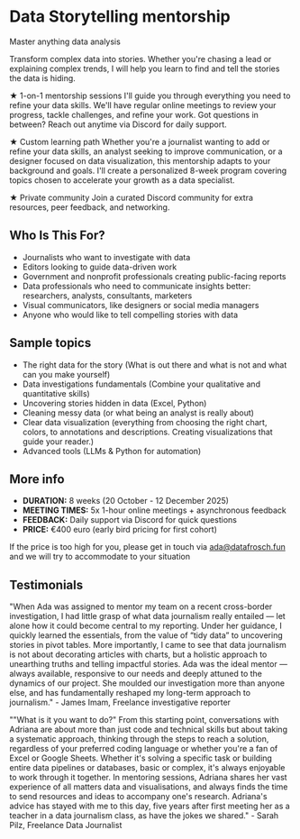 # Data Storytelling mentorship
Master anything data analysis

Transform complex data into stories. Whether you're chasing a lead or explaining complex trends, I will help you learn to find and tell the stories the data is hiding.

★ 1-on-1 mentorship sessions
I'll guide you through everything you need to refine your data skills. We'll have regular online meetings to review your progress, tackle challenges, and refine your work. Got questions in between? Reach out anytime via Discord for daily support.

★ Custom learning path
Whether you're a journalist wanting to add or refine your data skills, an analyst seeking to improve communication, or a designer focused on data visualization, this mentorship adapts to your background and goals. I'll create a personalized 8-week program covering topics chosen to accelerate your growth as a data specialist.

★ Private community
Join a curated Discord community for extra resources, peer feedback, and networking.

## Who Is This For?
- Journalists who want to investigate with data
- Editors looking to guide data-driven work
- Government and nonprofit professionals creating public-facing reports
- Data professionals who need to communicate insights better: researchers, analysts, consultants, marketers
- Visual communicators, like designers or social media managers
- Anyone who would like to tell compelling stories with data

## Sample topics
- The right data for the story (What is out there and what is not and what can you make yourself)
- Data investigations fundamentals (Combine your qualitative and quantitative skills)
- Uncovering stories hidden in data (Excel, Python)
- Cleaning messy data (or what being an analyst is really about)
- Clear data visualization (everything from choosing the right chart, colors, to annotations and descriptions. Creating visualizations that guide your reader.)
- Advanced tools (LLMs & Python for automation)

## More info
- **DURATION:** 8 weeks (20 October - 12 December 2025)
- **MEETING TIMES:** 5x 1-hour online meetings + asynchronous feedback
- **FEEDBACK:** Daily support via Discord for quick questions
- **PRICE:** €400 euro (early bird pricing for first cohort)

If the price is too high for you, please get in touch via ada@datafrosch.fun and we will try to accommodate to your situation

## Testimonials
"When Ada was assigned to mentor my team on a recent cross-border investigation, I had little grasp of what data journalism really entailed — let alone how it could become central to my reporting. Under her guidance, I quickly learned the essentials, from the value of “tidy data” to uncovering stories in pivot tables. More importantly, I came to see that data journalism is not about decorating articles with charts, but a holistic approach to unearthing truths and telling impactful stories. Ada was the ideal mentor — always available, responsive to our needs and deeply attuned to the dynamics of our project. She moulded our investigation more than anyone else, and has fundamentally reshaped my long-term approach to journalism." - James Imam, Freelance investigative reporter

""What is it you want to do?" From this starting point, conversations with Adriana are about more than just code and technical skills but about taking a systematic approach, thinking through the steps to reach a solution, regardless of your preferred coding language or whether you're a fan of Excel or Google Sheets. Whether it's solving a specific task or building entire data pipelines or databases, basic or complex, it's always enjoyable to work through it together. In mentoring sessions, Adriana shares her vast experience of all matters data and visualisations, and always finds the time to send resources and ideas to accompany one's research. Adriana's advice has stayed with me to this day, five years after first meeting her as a teacher in a data journalism class, as have the jokes we shared." - Sarah Pilz, Freelance Data Journalist

